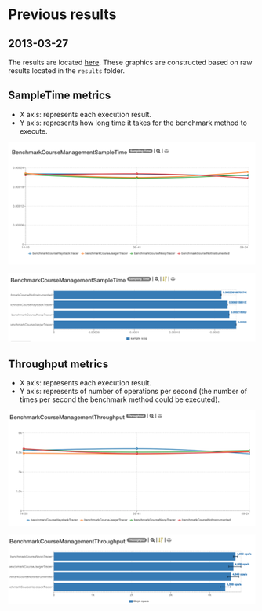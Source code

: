 # Previous results

## 2013-03-27

The results are located [here](http://jmh.morethan.io/?sources=https://raw.githubusercontent.com/gsoria/opentracing-java-benchmark/master/opentracing-benchmark-java-jaxrs/results/jmh-2019-03-27-13-14-55.json,https://raw.githubusercontent.com/gsoria/opentracing-java-benchmark/master/opentracing-benchmark-java-jaxrs/results/jmh-2019-03-27-13-39-41.json,https://raw.githubusercontent.com/gsoria/opentracing-java-benchmark/master/opentracing-benchmark-java-jaxrs/results/jmh-2019-03-27-13-59-24.json&topBar=Opentracing%20java%20jax-rs).
These graphics are constructed based on raw results located in the ``results`` folder.

## SampleTime metrics

- X axis: represents each execution result.
- Y axis: represents how long time it takes for the benchmark method to execute.

![BenchmarkPetclinicSampleTime-1](../results-imgs/BenchmarkCourseManagementSampleTime.1.png)

![BenchmarkPetclinicSampleTime-2](../results-imgs/BenchmarkCourseManagementSampleTime.2.png)

## Throughput metrics

- X axis: represents each execution result.
- Y axis: represents of number of operations per second  (the number of times per second the benchmark method could be executed).

![BenchmarkCourseManagementThroughput-1](../results-imgs/BenchmarkCourseManagementThroughput.1.png)

![BenchmarkCourseManagementThroughput-2](../results-imgs/BenchmarkCourseManagementThroughput.2.png)

